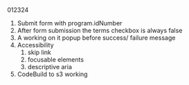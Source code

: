 012324

1. Submit form with program.idNumber
2. After form submission the terms checkbox is always false
3. A working on it popup before success/ failure message
4. Accessibility
   1. skip link
   2. focusable elements
   3. descriptive aria
5. CodeBuild to s3 working
